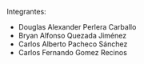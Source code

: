 Integrantes:
- Douglas Alexander Perlera Carballo
- Bryan Alfonso Quezada Jiménez
- Carlos Alberto Pacheco Sánchez
- Carlos Fernando Gomez Recinos
